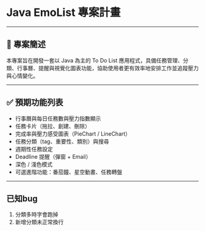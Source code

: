 # Java EmoList 專案計畫

---
## 📌 專案簡述

本專案旨在開發一套以 Java 為主的 To Do List 應用程式，具備任務管理、分類、行事曆、提醒與視覺化圖表功能，協助使用者更有效率地安排工作並追蹤壓力與心情變化。

---

## ✅ 預期功能列表

- 行事曆與每日任務數與壓力指數顯示
- 任務卡片（拖拉、創建、刪除）
- 完成率與壓力感受圖表（PieChart / LineChart）
- 任務分類（tag、重要性、類別）與搜尋
- 週期性任務設定
- Deadline 提醒（彈窗 + Email）
- 深色 / 淺色模式
- 可選進階功能：番茄鐘、星空動畫、任務轉盤

---
## 已知bug
1. 分類多時字會跑掉
2. 新增分類未正常換行
